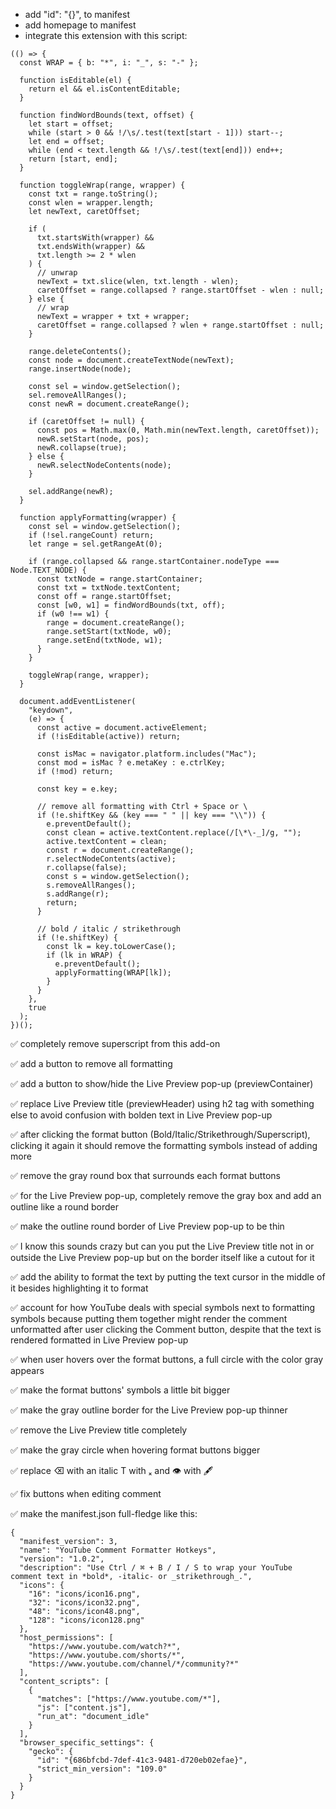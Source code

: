 - add "id": "{}", to manifest
- add homepage to manifest
- integrate this extension with this script:
```
(() => {
  const WRAP = { b: "*", i: "_", s: "-" };

  function isEditable(el) {
    return el && el.isContentEditable;
  }

  function findWordBounds(text, offset) {
    let start = offset;
    while (start > 0 && !/\s/.test(text[start - 1])) start--;
    let end = offset;
    while (end < text.length && !/\s/.test(text[end])) end++;
    return [start, end];
  }

  function toggleWrap(range, wrapper) {
    const txt = range.toString();
    const wlen = wrapper.length;
    let newText, caretOffset;

    if (
      txt.startsWith(wrapper) &&
      txt.endsWith(wrapper) &&
      txt.length >= 2 * wlen
    ) {
      // unwrap
      newText = txt.slice(wlen, txt.length - wlen);
      caretOffset = range.collapsed ? range.startOffset - wlen : null;
    } else {
      // wrap
      newText = wrapper + txt + wrapper;
      caretOffset = range.collapsed ? wlen + range.startOffset : null;
    }

    range.deleteContents();
    const node = document.createTextNode(newText);
    range.insertNode(node);

    const sel = window.getSelection();
    sel.removeAllRanges();
    const newR = document.createRange();

    if (caretOffset != null) {
      const pos = Math.max(0, Math.min(newText.length, caretOffset));
      newR.setStart(node, pos);
      newR.collapse(true);
    } else {
      newR.selectNodeContents(node);
    }

    sel.addRange(newR);
  }

  function applyFormatting(wrapper) {
    const sel = window.getSelection();
    if (!sel.rangeCount) return;
    let range = sel.getRangeAt(0);

    if (range.collapsed && range.startContainer.nodeType === Node.TEXT_NODE) {
      const txtNode = range.startContainer;
      const txt = txtNode.textContent;
      const off = range.startOffset;
      const [w0, w1] = findWordBounds(txt, off);
      if (w0 !== w1) {
        range = document.createRange();
        range.setStart(txtNode, w0);
        range.setEnd(txtNode, w1);
      }
    }

    toggleWrap(range, wrapper);
  }

  document.addEventListener(
    "keydown",
    (e) => {
      const active = document.activeElement;
      if (!isEditable(active)) return;

      const isMac = navigator.platform.includes("Mac");
      const mod = isMac ? e.metaKey : e.ctrlKey;
      if (!mod) return;

      const key = e.key;

      // remove all formatting with Ctrl + Space or \
      if (!e.shiftKey && (key === " " || key === "\\")) {
        e.preventDefault();
        const clean = active.textContent.replace(/[\*\-_]/g, "");
        active.textContent = clean;
        const r = document.createRange();
        r.selectNodeContents(active);
        r.collapse(false);
        const s = window.getSelection();
        s.removeAllRanges();
        s.addRange(r);
        return;
      }

      // bold / italic / strikethrough
      if (!e.shiftKey) {
        const lk = key.toLowerCase();
        if (lk in WRAP) {
          e.preventDefault();
          applyFormatting(WRAP[lk]);
        }
      }
    },
    true
  );
})();
```

✅ completely remove superscript from this add-on

✅ add a button to remove all formatting

✅ add a button to show/hide the Live Preview pop-up (previewContainer)

✅ replace Live Preview title (previewHeader) using h2 tag with something else to avoid confusion with bolden text in Live Preview pop-up

✅ after clicking the format button (Bold/Italic/Strikethrough/Superscript), clicking it again it should remove the formatting symbols instead of adding more

✅ remove the gray round box that surrounds each format buttons

✅ for the Live Preview pop-up, completely remove the gray box and add an outline like a round border

✅ make the outline round border of Live Preview pop-up to be thin

✅ I know this sounds crazy but can you put the Live Preview title not in or outside the Live Preview pop-up but on the border itself like a cutout for it

✅ add the ability to format the text by putting the text cursor in the middle of it besides highlighting it to format

✅ account for how YouTube deals with special symbols next to formatting symbols because putting them together might render the comment unformatted after user clicking the Comment button, despite that the text is rendered formatted in Live Preview pop-up

✅ when user hovers over the format buttons, a full circle with the color gray appears

✅ make the format buttons' symbols a little bit bigger

✅ make the gray outline border for the Live Preview pop-up thinner

✅ remove the Live Preview title completely

✅ make the gray circle when hovering format buttons bigger

✅ replace ⌫ with an italic T with ₓ and 👁 with 🖋

✅ fix buttons when editing comment

✅ make the manifest.json full-fledge like this:
```
{
  "manifest_version": 3,
  "name": "YouTube Comment Formatter Hotkeys",
  "version": "1.0.2",
  "description": "Use Ctrl / ⌘ + B / I / S to wrap your YouTube comment text in *bold*, -italic- or _strikethrough_.",
  "icons": {
    "16": "icons/icon16.png",
    "32": "icons/icon32.png",
    "48": "icons/icon48.png",
    "128": "icons/icon128.png"
  },
  "host_permissions": [
    "https://www.youtube.com/watch?*",
    "https://www.youtube.com/shorts/*",
    "https://www.youtube.com/channel/*/community?*"
  ],
  "content_scripts": [
    {
      "matches": ["https://www.youtube.com/*"],
      "js": ["content.js"],
      "run_at": "document_idle"
    }
  ],
  "browser_specific_settings": {
    "gecko": {
      "id": "{686bfcbd-7def-41c3-9481-d720eb02efae}",
      "strict_min_version": "109.0"
    }
  }
}
```
